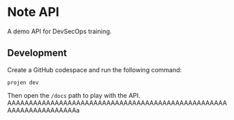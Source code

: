 # Note API

A demo API for DevSecOps training.


## Development

Create a GitHub codespace and run the following command:

```
projen dev
```

Then open the `/docs` path to play with the API. AAAAAAAAAAAAAAAAAAAAAAAAAAAAAAAAAAAAAAAAAAAAAAAAAAAAAAAAAAAAAAAAAAAa